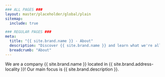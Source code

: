 ```yaml
---
### ALL PAGES ###
layout: master/placeholder/global/plain
sitemap:
  include: true

### REGULAR PAGES ###
meta:
  title: "{{ site.brand.name }} - About"
  description: "Discover {{ site.brand.name }} and learn what we're all about"
  breadcrumb: "About"
---
```

We are a company {{ site.brand.name }} located in {{ site.brand.address-locality }}! Our main focus is {{ site.brand.description }}.
